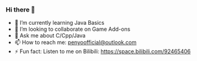 ### Hi there 👋

- 🌱 I’m currently learning Java Basics
- 👯 I’m looking to collaborate on Game Add-ons
- 💬 Ask me about C/Cpp/Java
- 📫 How to reach me: penyoofficial@outlook.com
- ⚡ Fun fact: Listen to me on Bilibili: https://space.bilibili.com/92465406
